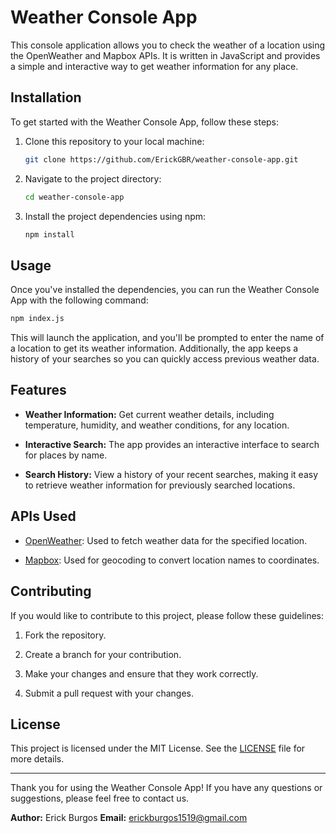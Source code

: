 
# Weather Console App

This console application allows you to check the weather of a location using the OpenWeather and Mapbox APIs. It is written in JavaScript and provides a simple and interactive way to get weather information for any place.

## Installation

To get started with the Weather Console App, follow these steps:

1. Clone this repository to your local machine:

   ```bash
   git clone https://github.com/ErickGBR/weather-console-app.git
   ```

2. Navigate to the project directory:

   ```bash
   cd weather-console-app
   ```

3. Install the project dependencies using npm:

   ```bash
   npm install
   ```

## Usage

Once you've installed the dependencies, you can run the Weather Console App with the following command:

```bash
npm index.js
```

This will launch the application, and you'll be prompted to enter the name of a location to get its weather information. Additionally, the app keeps a history of your searches so you can quickly access previous weather data.

## Features

- **Weather Information:** Get current weather details, including temperature, humidity, and weather conditions, for any location.

- **Interactive Search:** The app provides an interactive interface to search for places by name.

- **Search History:** View a history of your recent searches, making it easy to retrieve weather information for previously searched locations.

## APIs Used

- [OpenWeather](https://openweathermap.org/): Used to fetch weather data for the specified location.

- [Mapbox](https://www.mapbox.com/): Used for geocoding to convert location names to coordinates.

## Contributing

If you would like to contribute to this project, please follow these guidelines:

1. Fork the repository.

2. Create a branch for your contribution.

3. Make your changes and ensure that they work correctly.

4. Submit a pull request with your changes.

## License

This project is licensed under the MIT License. See the [LICENSE](LICENSE) file for more details.

---

Thank you for using the Weather Console App! If you have any questions or suggestions, please feel free to contact us.

**Author:** Erick Burgos
**Email:** erickburgos1519@gmail.com
